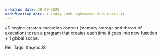 ```yaml
---
creation date: 30-09-2025
modification date: Tuesday 30th September 2025 07:15:11
---
```

JS engine creates execution context (memory storage and thread of execution) to run a program that creates each time it goes into new function + 1 global scope.

Rel:
Tags: #asyncJS

